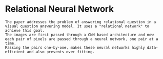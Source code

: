# Relational Neural Network
	The paper addresses the problem of answering relational question in a visual question answering model. It uses a "relational network" to achieve this goal.
	The images are first passed through a CNN based architecture and now each pair of pixels are passed through a neural network, one pair at a time. 
	Passing the pairs one-by-one, makes these neural networks highly data-efficient and also prevents over fitting. 